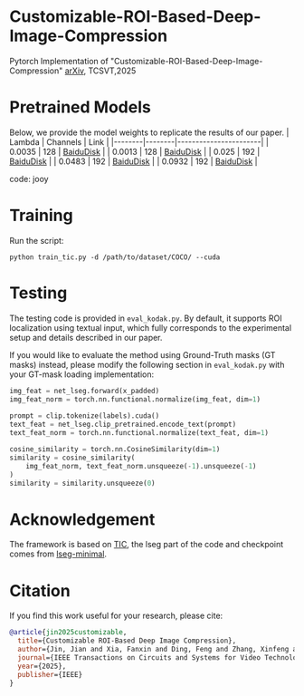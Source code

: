 # Customizable-ROI-Based-Deep-Image-Compression
Pytorch Implementation of "Customizable-ROI-Based-Deep-Image-Compression" [arXiv](https://arxiv.org/pdf/2507.00373), TCSVT,2025


# Pretrained Models
Below, we provide the model weights to replicate the results of our paper.
| Lambda | Channels | Link                  |
|--------|--------|-----------------------|
| 0.0035 | 128    | [BaiduDisk](https://pan.baidu.com/s/19SlRJZiczF-BJhGGKzNIlQ)  |
| 0.0013 | 128    | [BaiduDisk](https://pan.baidu.com/s/1R1-UYFk9496Bsc-D1yxQEA)  |
| 0.025 | 192    | [BaiduDisk](https://pan.baidu.com/s/1vrkolgIImEB7OFhgr5BV3A)  |
| 0.0483 | 192    | [BaiduDisk](https://pan.baidu.com/s/12KJnd2xVw8WC0OS2eJQbgg)  |
| 0.0932 | 192    | [BaiduDisk](https://pan.baidu.com/s/1Hd_qN9thxxPbiDb-lMvadw)  |

code: jooy

# Training
Run the script:

`python train_tic.py -d /path/to/dataset/COCO/ --cuda`

# Testing
The testing code is provided in `eval_kodak.py`. 
By default, it supports ROI localization using textual input, which fully corresponds to the experimental setup and details described in our paper.

If you would like to evaluate the method using Ground-Truth masks (GT masks) instead, please modify the following section in `eval_kodak.py` with your GT-mask loading implementation:

```python
img_feat = net_lseg.forward(x_padded)
img_feat_norm = torch.nn.functional.normalize(img_feat, dim=1)
    
prompt = clip.tokenize(labels).cuda()
text_feat = net_lseg.clip_pretrained.encode_text(prompt)
text_feat_norm = torch.nn.functional.normalize(text_feat, dim=1)

cosine_similarity = torch.nn.CosineSimilarity(dim=1)
similarity = cosine_similarity(
    img_feat_norm, text_feat_norm.unsqueeze(-1).unsqueeze(-1)
)
similarity = similarity.unsqueeze(0)

```



# Acknowledgement
The framework is based on [TIC](https://github.com/lumingzzz/TIC), the lseg part of the code and checkpoint comes from [lseg-minimal](https://github.com/krrish94/lseg-minimal).

# Citation  
If you find this work useful for your research, please cite:  

```bibtex
@article{jin2025customizable,
  title={Customizable ROI-Based Deep Image Compression},
  author={Jin, Jian and Xia, Fanxin and Ding, Feng and Zhang, Xinfeng and Liu, Meiqin and Zhao, Yao and Lin, Weisi and Meng, Lili},
  journal={IEEE Transactions on Circuits and Systems for Video Technology},
  year={2025},
  publisher={IEEE}
}

